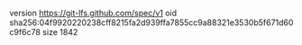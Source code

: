 version https://git-lfs.github.com/spec/v1
oid sha256:04f9920220238cff8215fa2d939ffa7855cc9a88321e3530b5f671d60c9f6c78
size 1842
